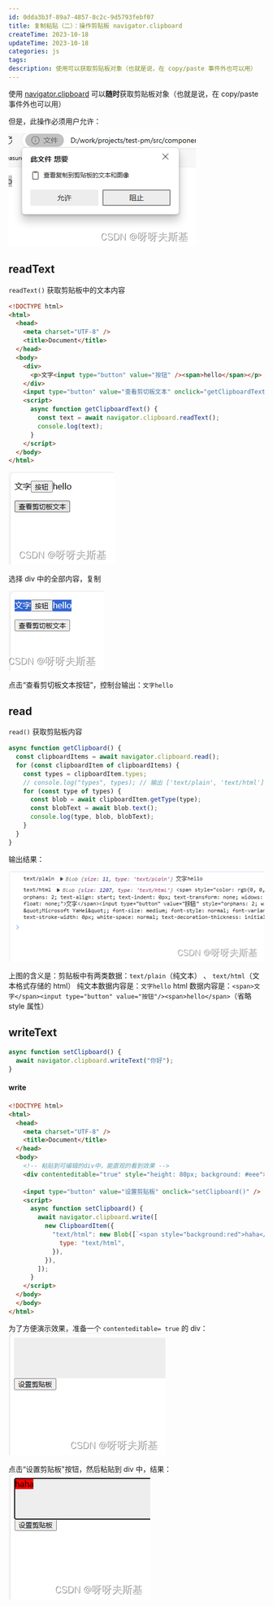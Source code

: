 ```yaml
---
id: 0dda3b3f-89a7-4857-8c2c-9d5793febf07
title: 复制粘贴（二）：操作剪贴板 navigator.clipboard
createTime: 2023-10-18
updateTime: 2023-10-18
categories: js
tags:
description: 使用可以获取剪贴板对象（也就是说，在 copy/paste 事件外也可以用）
---
```


使用 [navigator.clipboard](https://developer.mozilla.org/zh-CN/docs/Web/API/Navigator/clipboard) 可以**随时**获取剪贴板对象（也就是说，在 copy/paste 事件外也可以用）

但是，此操作必须用户允许：

![在这里插入图片描述](../post-assets/589866a1-2cea-4e88-8099-5717c390165a.png)

## readText

`readText()` 获取剪贴板中的文本内容

```html
<!DOCTYPE html>
<html>
  <head>
    <meta charset="UTF-8" />
    <title>Document</title>
  </head>
  <body>
    <div>
      <p>文字<input type="button" value="按钮" /><span>hello</span></p>
    </div>
    <input type="button" value="查看剪切板文本" onclick="getClipboardText()" />
    <script>
      async function getClipboardText() {
        const text = await navigator.clipboard.readText();
        console.log(text);
      }
    </script>
  </body>
</html>
```

![在这里插入图片描述](../post-assets/836042f1-740d-4a6d-8019-594c0c6a1cf5.png)

选择 div 中的全部内容，复制

![在这里插入图片描述](../post-assets/074c5a62-44bc-43ad-aef1-b91793150233.png)

点击“查看剪切板文本按钮”，控制台输出：`文字hello`

## read

`read()` 获取剪贴板内容

```js
async function getClipboard() {
  const clipboardItems = await navigator.clipboard.read();
  for (const clipboardItem of clipboardItems) {
    const types = clipboardItem.types;
    // console.log("types", types); // 输出 ['text/plain', 'text/html']
    for (const type of types) {
      const blob = await clipboardItem.getType(type);
      const blobText = await blob.text();
      console.log(type, blob, blobText);
    }
  }
}
```

输出结果：

![在这里插入图片描述](../post-assets/edd78491-c86b-4051-b8cc-32b0950681d1.png)

上图的含义是：剪贴板中有两类数据：`text/plain`（纯文本） 、 `text/html`（文本格式存储的 html）
纯文本数据内容是：`文字hello`
html 数据内容是：`<span>文字</span><input type="button" value="按钮"/><span>hello</span>`（省略 style 属性）

## writeText

```js
async function setClipboard() {
  await navigator.clipboard.writeText("你好");
}
```

#### write

```html
<!DOCTYPE html>
<html>
  <head>
    <meta charset="UTF-8" />
    <title>Document</title>
  </head>
  <body>
    <!-- 粘贴到可编辑的div中，能直观的看到效果 -->
    <div contenteditable="true" style="height: 80px; background: #eee"></div>

    <input type="button" value="设置剪贴板" onclick="setClipboard()" />
    <script>
      async function setClipboard() {
        await navigator.clipboard.write([
          new ClipboardItem({
            "text/html": new Blob([`<span style="background:red">haha</span>`], {
              type: "text/html",
            }),
          }),
        ]);
      }
    </script>
  </body>
  </body>
</html>

```

为了方便演示效果，准备一个 `contenteditable= true` 的 div：
![在这里插入图片描述](../post-assets/44a6b374-5b1d-40a7-997b-84518253ca6a.png)

点击“设置剪贴板"按钮，然后粘贴到 div 中，结果：
![在这里插入图片描述](../post-assets/5a19d2f2-c5f5-47b1-9515-21b47836cc67.png)
